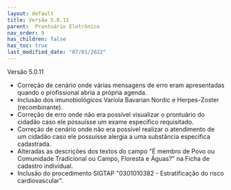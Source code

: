 ```yaml
---
layout: default
title: Versão 5.0.11
parent:  Prontuário Eletrônico
nav_order: 9
has_children: false
has_toc: true
last_modified_date: "07/01/2022"
---
```

<link rel="stylesheet" type="text/css" href="../estilos.css">


Versão 5.0.11

* Correção de cenário onde várias mensagens de erro eram apresentadas quando o profissional abria a própria agenda.
* Inclusão dos imunobiológicos Varíola Bavarian Nordic e Herpes-Zoster (recombinante).
* Correção de erro onde não era possível visualizar o prontuário do cidadão caso ele possuísse um exame específico requisitado.
* Correção de cenário onde não era possível realizar o atendimento de um cidadão caso ele possuísse alergia a uma substância específica cadastrada.
* Alteradas as descrições dos textos do campo "É membro de Povo ou Comunidade Tradicional ou Campo, Floresta e Águas?" na Ficha de cadastro individual.
* Inclusão do procedimento SIGTAP "0301010382 - Estratificação do risco cardiovascular".

